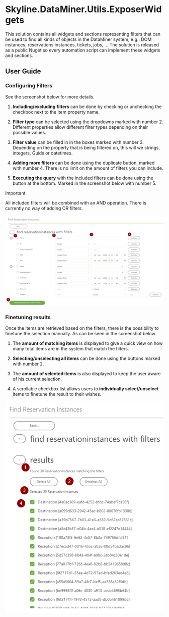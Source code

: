 # Skyline.DataMiner.Utils.ExposerWidgets

This solution contains all widgets and sections representing filters that can be used to find all kinds of objects in the DataMiner system, e.g.: DOM instances, reservations instances, tickets, jobs, ...
The solution is released as a public Nuget so every automation script can implement these widgets and sections.

## User Guide


### Configuring Filters

See the screenshot below for more details.

1. **Including/excluding filters** can be done by checking or unchecking the checkbox next to the item property name.

1. **Filter type** can be selected using the dropdowns marked with number 2. Different properties allow different filter types depending on their possible values.

1. **Filter value** can be filled in in the boxes marked with number 3. Depending on the property that is being filtered on, this will we strings, integers, Guids or datetimes.

1. **Adding more filters** can be done using the duplicate button, marked with number 4. There is no limit on the amount of filters you can include.

1. **Executing the query** with the included filters can be done using the button at the bottom. Marked in the screenshot below with number 5.

> [!IMPORTANT]  
> All included filters will be combined with an AND operation. There is currently no way of adding OR filters.

![configuring filters](Filters.png "Configuring Filters")



### Finetuning results

Once the items are retrieved based on the filters, there is the possibility to finetune the selection manually. As can be seen in the screenshot below.

1. The **amount of matching items** is displayed to give a quick view on how many total items are in the system that match the filters.

1. **Selecting/unselecting all items** can be done using the buttons marked with number 2.

1. The **amount of selected items** is also displayed to keep the user aware of his current selection.

1. A scrollable checkbox list allows users to **individually select/unselect** items to finetune the result to their wishes.

![finetuning results](Results.png "Finetuning Results")

